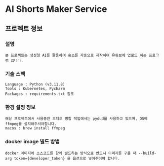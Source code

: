 # AI Shorts Maker Service

## 프로젝트 정보

### 설명
```text
본 프로젝트는 생성형 AI를 활용하여 숏츠를 자동으로 제작하여 유튜브에 업로드 하는 프로그램 입니다.
```

### 기술 스펙
```text
Language : Python (v3.11.8)
Tools : Kubernetes, Pycharm
Packages : requirements.txt 참조 
```

### 환경 설정 정보
```text
해당 프로젝트에서 사용중인 오디오 병합 작업에서는 pydud를 사용하고 있으며, OS에 ffmpeg를 설치해주셔야합니다.
macos : brew install ffmpeg 
```

### docker image 빌드 방법
```text
docker 이미지에 소스코드를 함께 빌드하는 방식으로 반드시 이미지를 구울 때 --build-arg token={developer_token} 을 옵션으로 넣어주어야 합니다.
```